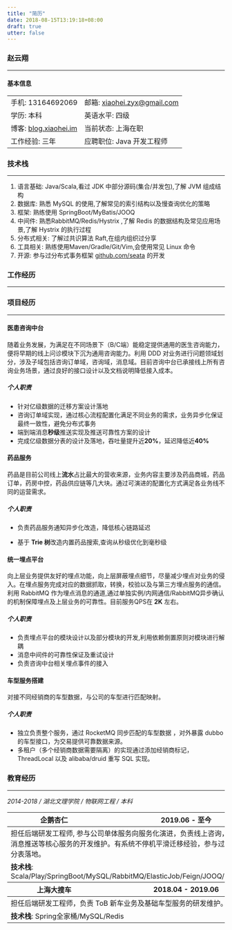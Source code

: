```yaml
---
title: "简历"
date: 2018-08-15T13:19:18+08:00
draft: true
utter: false
---
```


### 赵云翔

------

#### 基本信息

<table><tbody><tr><td style="text-align:left;"><span>手机: 13164692069</span></td><td style="text-align:left;"><span>邮箱: </span><a href="mailto:xiaohei.zyx@gmail.com" target="_blank" class="url">xiaohei.zyx@gmail.com</a></td></tr><tr><td style="text-align:left;"><span>学历: 本科</span></td><td style="text-align:left;"><span>英语水平: 四级</span></td></tr><tr><td style="text-align:left;"><span>博客: </span><a href="https://blog.xiaohei.im"><span>blog.xiaohei.im</span></a></td><td style="text-align:left;"><span>当前状态: 上海在职</span></td></tr><tr><td style="text-align:left;"><span>工作经验: 三年</span></td><td style="text-align:left;"><span>应聘职位: Java 开发工程师</span></td></tr></tbody></table>

### 技术栈

------


1. 语言基础: Java/Scala,看过 JDK 中部分源码(集合/并发包),了解 JVM 组成结构
2. 数据库: 熟悉 MySQL 的使用,了解常见的索引结构以及慢查询优化的策略
3. 框架: 熟练使用 SpringBoot/MyBatis/JOOQ
4. 中间件: 熟悉RabbitMQ/Redis/Hystrix ,了解 Redis 的数据结构及常见应用场景,了解 Hystrix 的执行过程
5. 分布式相关: 了解过共识算法 Raft,在组内组织过分享
6. 工具相关: 熟练使用Maven/Gradle/Git/Vim,会使用常见 Linux 命令
7. 开源: 参与过分布式事务框架 [github.com/seata](https://github.com/seata/seata/pulls?q=author:xiaoheiAh) 的开发

### 工作经历

------
<table><thead><tr><th><span>企鹅杏仁</span></th><th><span>2019.06 - 至今</span></th></tr></thead><tbody><tr><td colspan="2"><span>担任后端研发工程师, 参与公司单体服务向服务化演进，负责线上咨询，服务订购，消息推送等核心服务的开发维护。有系统不停机平滑迁移经验，参与过亿级数据应用分表落地。</span></td></tr><tr><td colspan="2"><strong><span>技术栈</span></strong><span>: Scala/Play/SpringBoot/MySQL/RabbitMQ/ElasticJob/Feign/JOOQ/Hystrix/Redis</span></td></tr></tbody>
<thead><tr><th><span>上海大搜车</span></th><th><span>2018.04 - 2019.06</span></th></tr></thead><tbody><tr><td colspan="2"><span>担任后端研发工程师，负责 ToB 新车业务及基础车型服务的研发维护。</span></td></tr><tr><td colspan="2"><strong><span>技术栈</span></strong><span>: Spring全家桶/MySQL/Redis</span></td></tr></tbody>


### 项目经历

------

#### 医患咨询中台

随着业务发展，为满足在不同场景下（B/C端）能稳定提供通用的医生咨询能力，便将早期的线上问诊模块下沉为通用咨询能力。利用 DDD 对业务进行问题领域划分，涉及子域包括咨询订单域，咨询域，消息域。目前咨询中台已承接线上所有咨询业务场景，通过良好的接口设计以及文档说明降低接入成本。

##### 个人职责

* 针对亿级数据的迁移方案设计落地
* 咨询订单域实现，通过核心流程配置化满足不同业务的需求，业务异步化保证最终一致性，避免分布式事务
* 端到端消息**秒级**推送实现及推送可靠性方案的设计
* 完成亿级数据分表的设计及落地，吞吐量提升近**20%**，延迟降低近**40%**

#### 药品服务

药品是目前公司线上**流水**占比最大的营收来源，业务内容主要涉及药品商城，药品订单，药房中控，药品供应链等几大块。通过可演进的配置化方式满足各业务线不同的运营需求。

##### 个人职责

* 负责药品服务通知异步化改造，降低核心链路延迟

* 基于 **Trie 树**改造内置药品搜索,查询从秒级优化到毫秒级

#### 统一埋点平台

向上层业务提供友好的埋点功能，向上层屏蔽埋点细节，尽量减少埋点对业务的侵入。在埋点服务完成对应的数据抓取，转换，校验以及与第三方埋点服务的通信。利用 RabbitMQ 作为埋点消息的通道,通过单独实例/内网通信/RabbitMQ异步确认的机制保障埋点及上层业务的可靠性。目前服务QPS在 **2K** 左右。

##### 个人职责

* 负责埋点平台的模块设计以及部分模块的开发,利用依赖倒置原则对模块进行解耦
* 消息中间件的可靠性保证及重试设计
* 负责咨询中台相关埋点事件的接入

#### 车型服务搭建

对接不同经销商的车型数据，与公司的车型进行匹配映射。

##### 个人职责

-  独立负责整个服务，通过 RocketMQ 同步匹配的车型数据 ，对外暴露 dubbo 的车型接口，为交易提供可靠数据来源。
- 多租户（多个经销商数据需要隔离）的实现通过添加经销商标记，ThreadLocal 以及 alibaba/druid 重写 SQL 实现。

### 教育经历

------

*2014-2018 / 湖北文理学院 / 物联网工程 / 本科*

